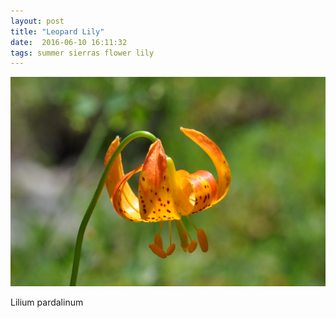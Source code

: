 ```yaml
---
layout: post
title: "Leopard Lily"
date:  2016-06-10 16:11:32
tags: summer sierras flower lily
---
```


![Leopard Lily](/images/leopard-lily.png)

Lilium pardalinum

<!--more-->

